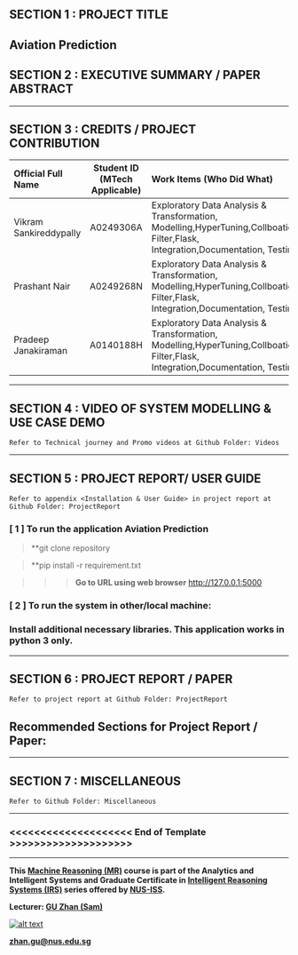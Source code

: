 
## SECTION 1 : PROJECT TITLE
## Aviation Prediction 

## SECTION 2 : EXECUTIVE SUMMARY / PAPER ABSTRACT

---

## SECTION 3 : CREDITS / PROJECT CONTRIBUTION

| Official Full Name        | Student ID (MTech Applicable)  | Work Items (Who Did What) | Email (Optional) |
| :------------------------|:-------------------------------:| :---------------------------| :-----|
| Vikram Sankireddypally   | A0249306A | Exploratory Data Analysis & Transformation, Modelling,HyperTuning,Collboation Filter,Flask, Integration,Documentation, Testing| A0249306A@nus.outlook.com |
| Prashant Nair                | A0249268N | Exploratory Data Analysis & Transformation, Modelling,HyperTuning,Collboation Filter,Flask, Integration,Documentation, Testing| A0249268N@nus.outlook.com |
| Pradeep Janakiraman      | A0140188H | Exploratory Data Analysis & Transformation, Modelling,HyperTuning,Collboation Filter,Flask, Integration,Documentation, Testing| A0140188H@nus.outlook.com |


---

## SECTION 4 : VIDEO OF SYSTEM MODELLING & USE CASE DEMO

`Refer to Technical journey and Promo videos at Github Folder: Videos`


---

## SECTION 5 : PROJECT REPORT/ USER GUIDE

`Refer to appendix <Installation & User Guide> in project report at Github Folder: ProjectReport`

### [ 1 ] To run the application Aviation Prediction

> **git clone repository 

> **pip install -r requirement.txt

>> > **Go to URL using web browser**   http://127.0.0.1:5000

### [ 2 ] To run the system in other/local machine:
### Install additional necessary libraries. This application works in python 3 only.

 

---
## SECTION 6 : PROJECT REPORT / PAPER

`Refer to project report at Github Folder: ProjectReport`

**Recommended Sections for Project Report / Paper:**
- 

---
## SECTION 7 : MISCELLANEOUS

`Refer to Github Folder: Miscellaneous`

 
 

---

### <<<<<<<<<<<<<<<<<<<< End of Template >>>>>>>>>>>>>>>>>>>>

---

**This [Machine Reasoning (MR)](https://www.iss.nus.edu.sg/executive-education/course/detail/machine-reasoning "Machine Reasoning") course is part of the Analytics and Intelligent Systems and Graduate Certificate in [Intelligent Reasoning Systems (IRS)](https://www.iss.nus.edu.sg/stackable-certificate-programmes/intelligent-systems "Intelligent Reasoning Systems") series offered by [NUS-ISS](https://www.iss.nus.edu.sg "Institute of Systems Science, National University of Singapore").**

**Lecturer: [GU Zhan (Sam)](https://www.iss.nus.edu.sg/about-us/staff/detail/201/GU%20Zhan "GU Zhan (Sam)")**

[![alt text](https://www.iss.nus.edu.sg/images/default-source/About-Us/7.6.1-teaching-staff/sam-website.tmb-.png "Let's check Sam' profile page")](https://www.iss.nus.edu.sg/about-us/staff/detail/201/GU%20Zhan)

**zhan.gu@nus.edu.sg**
